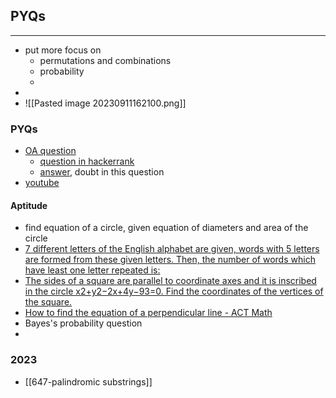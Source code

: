 ## PYQs
---
- put more focus on
	- permutations and combinations
	- probability
	- 
- 
- ![[Pasted image 20230911162100.png]]


### PYQs
- [OA question](https://leetcode.com/discuss/interview-question/1616849/Tiger-Analytics-or-OA-or-Interview-question-to-find-Triplets)
	- [question in hackerrank](https://www.hackerearth.com/practice/data-structures/advanced-data-structures/fenwick-binary-indexed-trees/practice-problems/algorithm/triplets-3-231a9aea/?purpose=login&source=problem-page&update=google)
	- [answer](https://www.hackerearth.com/submission/87483650/), doubt in this question
- [youtube](https://www.youtube.com/watch?v=HFqo7qlZYSk)

#### Aptitude
- find equation of a circle, given equation of diameters and area of the circle
- [7 different letters of the English alphabet are given, words with 5 letters are formed from these given letters. Then, the number of words which have least one letter repeated is:](https://www.toppr.com/ask/question/7-different-letters-of-the-english-alphabet-are-given-words-with-5-letters-are-formed-2/)
- [The sides of a square are parallel to coordinate axes and it is inscribed in the circle x2+y2−2x+4y−93=0. Find the coordinates of the vertices of the square.](https://www.toppr.com/ask/question/the-sides-of-a-square-are-parallel-to-coordinate-axes-and-it-is-inscribed-in/)
- [How to find the equation of a perpendicular line - ACT Math](https://www.varsitytutors.com/act_math-help/how-to-find-the-equation-of-a-perpendicular-line)
- Bayes's probability question
- 

### 2023
- [[647-palindromic substrings]]